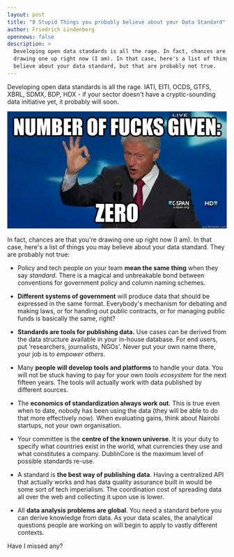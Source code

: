 ```yaml
---
layout: post
title: "8 Stupid Things you probably believe about your Data Standard"
author: Friedrich Lindenberg
opennews: false
description: >
  Developing open data standards is all the rage. In fact, chances are that you're
  drawing one up right now (I am). In that case, here's a list of things you may
  believe about your data standard, but that are probably not true.
---
```


Developing open data standards is all the rage. IATI, EITI, OCDS, GTFS,
XBRL, SDMX, BDP, HDX - if your sector doesn't have a cryptic-sounding
data initiative yet, it probably will soon.

<div class="captioned">
    <img src="/assets/images/fucks.jpg" class="img-responsive" alt="Even Bill C gives no fucks">
</div>

In fact, chances are that you're drawing one up right now (I am). In
that case, here's a list of things you may believe about your data
standard. They are probably not true:

* Policy and tech people on your team **mean the same thing** when they
  say *standard*. There is a magical and unbreakable bond between
  conventions for government policy and column naming schemes.

* **Different systems of government** will produce data that should be
  expressed in the same format. Everybody's mechanism for debating and
  making laws, or for handing out public contracts, or for managing 
  public funds is basically the same, right?

* **Standards are tools for publishing data.** Use cases can be derived
  from the data structure available in your in-house database. For end
  users, put 'researchers, journalists, NGOs'. Never put your own name
  there, your job is to *empower others*.

* Many **people will develop tools and platforms** to handle your data. You
  will not be stuck having to pay for your own *tools ecosystem* for the
  next fifteen years. The tools will actually work with data published
  by different sources.

* The **economics of standardization always work out**. This is true even
  when to date, nobody has been using the data (they will be able to do
  that more effectively now). When evaluating gains, think about Nairobi
  startups, not your own organisation.

* Your committee is the **centre of the known universe**. It is your duty to
  specify what countries exist in the world, what currencies they use and
  what constitutes a company. DublinCore is the maximum level of possible
  standards re-use.

* A standard is **the best way of publishing data**. Having a centralized
  API that actually works and has data quality assurance built in would
  be some sort of tech imperialism. The coordination cost of spreading
  data all over the web and collecting it upon use is lower.

* All **data analysis problems are global**. You need a standard before you
  can derive knowledge from data. As your data scales, the analytical
  questions people are working on will begin to apply to vastly
  different contexts. 

Have I missed any?
